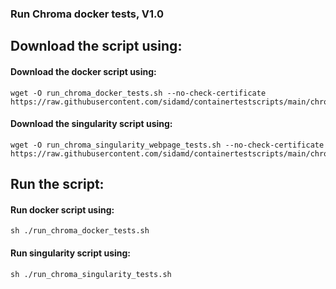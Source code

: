### Run Chroma docker tests, V1.0 
## Download the script using:
#### Download the docker script using:
```
wget -O run_chroma_docker_tests.sh --no-check-certificate https://raw.githubusercontent.com/sidamd/containertestscripts/main/chroma/run_chroma_docker_tests.sh
```
#### Download the singularity script using:
```
wget -O run_chroma_singularity_webpage_tests.sh --no-check-certificate https://raw.githubusercontent.com/sidamd/containertestscripts/main/chroma/run_chroma_singularity_webpage_tests.sh
```
## Run the script:
#### Run docker script using:
```
sh ./run_chroma_docker_tests.sh
```
#### Run singularity script using:
```
sh ./run_chroma_singularity_tests.sh
```
